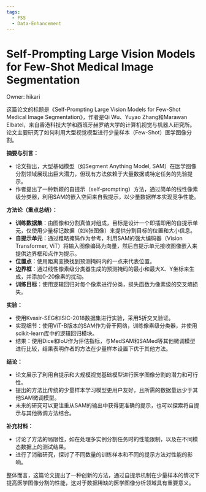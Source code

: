 ```yaml
---
tags:
  - FSS
  - Data-Enhancement
---
```


# Self-Prompting Large Vision Models for Few-Shot Medical Image Segmentation

Owner: hikari

这篇论文的标题是《Self-Prompting Large Vision Models for Few-Shot Medical Image Segmentation》，作者是Qi Wu、Yuyao Zhang和Marawan Elbatel，来自香港科技大学和西班牙赫罗纳大学的计算机视觉与机器人研究所。论文主要研究了如何利用大型视觉模型进行少量样本（Few-Shot）医学图像分割。

**摘要与引言：**

- 论文指出，大型基础模型（如Segment Anything Model, SAM）在医学图像分割领域展现出巨大潜力，但现有方法依赖于大量数据或特定任务的先验提示。
- 作者提出了一种新颖的自提示（self-prompting）方法，通过简单的线性像素级分类器，利用SAM的嵌入空间来自我提示，以少量数据样本实现竞争性能。

**方法论（重点总结）：**

- **训练数据集**：由图像和分割真值对组成，目标是设计一个即插即用的自提示单元，仅使用少量标记数据（如k张图像）来提供分割目标的位置和大小信息。
- **自提示单元**：通过粗略掩码作为参考，利用SAM的强大编码器（Vision Transformer, ViT）将输入图像编码为向量，然后自提示单元接收图像嵌入来提供边界框和点作为提示。
- **位置点**：使用距离变换找到预测掩码内的一点来代表位置。
- **边界框**：通过线性像素级分类器生成的预测掩码的最小和最大X、Y坐标来生成，并添加0-20像素的扰动。
- **训练目标**：使用逻辑回归对每个像素进行分类，损失函数为像素级的交叉熵损失。

**实验：**

- 使用Kvasir-SEG和ISIC-2018数据集进行实验，采用5折交叉验证。
- 实现细节：使用ViT-B版本的SAM作为骨干网络，训练像素级分类器，并使用scikit-learn库中的逻辑回归模块。
- 结果：使用Dice和IoU作为评估指标，与MedSAM和SAMed等其他微调模型进行比较，结果表明作者的方法在少量样本设置下优于其他方法。

**结论：**

- 论文展示了利用自提示和大规模视觉基础模型进行医学图像分割的潜力和可行性。
- 提出的方法比传统的少量样本学习模型更用户友好，且所需的数据量远少于其他SAM微调模型。
- 未来的研究可以更注重从SAM的输出中获得更准确的提示，也可以探索将自提示与其他微调方法结合。

**补充材料：**

- 讨论了方法的局限性，如在处理多实例分割任务时的性能限制，以及在不同模态数据上的测试结果。
- 进行了消融研究，探讨了不同数量的训练样本和不同的提示方法对性能的影响。

整体而言，这篇论文提出了一种创新的方法，通过自提示机制在少量样本的情况下提高医学图像分割的性能，这对于数据稀缺的医学图像分析领域具有重要意义。